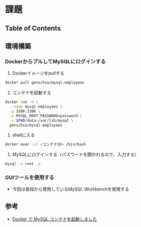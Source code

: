 # 課題

## Table of Contents
<!-- START doctoc generated TOC please keep comment here to allow auto update -->
<!-- DON'T EDIT THIS SECTION, INSTEAD RE-RUN doctoc TO UPDATE -->



<!-- END doctoc generated TOC please keep comment here to allow auto update -->

## 環境構築

### DockerからプルしてMySQLにログインする

1. Dockerイメージをpullする

```bash
docker pull genschsa/mysql-employees
```

1. コンテナを起動する

```bash
docker run -d \
  --name mysql-employees \
  -p 3306:3306 \
  -e MYSQL_ROOT_PASSWORD=password \
  -v $PWD/data:/var/lib/mysql \
  genschsa/mysql-employees
```

1. shellに入る

```bash
docker exec -it <コンテナID> /bin/bash
```

1. MySQLにログインする（パスワードを聞かれるので、入力する）

```bash
mysql -u root -p
```

### GUIツールを使用する

- 今回は普段から使用しているMySQL Workbenchを使用する

## 参考

- [Docker で MySQL コンテナを起動しました](https://qiita.com/pugiemonn/items/b17288494e4b627f4475)